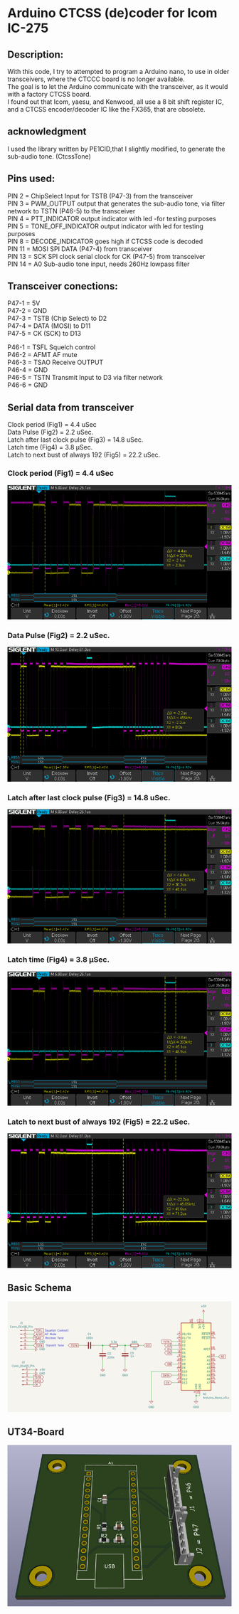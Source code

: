 # Arduino CTCSS (de)coder for Icom IC-275

## Description:
With this code, I try to attempted to program a Arduino nano, to use in older transceivers, where the CTCCC board is no longer available.<br>
The goal is to let the Arduino communicate with the transceiver, as it would with a factory CTCSS board.<br>
I found out that Icom, yaesu, and Kenwood, all use a 8 bit shift register IC, and a CTCSS encoder/decoder IC like the FX365, that are obsolete.</p>
## acknowledgment
I used the library written by PE1CID,that I slightly modified, to generate the sub-audio tone. (CtcssTone)</p>
## Pins used:<br>
PIN 2 = ChipSelect Input for TSTB (P47-3) from the transceiver<br>
PIN 3 = PWM_OUTPUT output that generates the sub-audio tone, via filter network to TSTN (P46-5) to the transceiver<br>
PIN 4 = PTT_INDICATOR output indicator with led -for testing purposes<br>
PIN 5 = TONE_OFF_INDICATOR output indicator with led for testing purposes<br>
PIN 8 = DECODE_INDICATOR goes high if CTCSS code is decoded<br>
PIN 11 = MOSI SPI DATA (P47-4) from transceiver<br>
PIN 13 = SCK SPI clock serial clock for CK (P47-5) from transceiver<br>
PIN 14 = A0 Sub-audio tone input, needs 260Hz lowpass filter<p>
## Transceiver conections:
P47-1 = 5V<br>
P47-2 = GND<br>
P47-3 = TSTB (Chip Select) to D2<br>
P47-4 = DATA (MOSI) to D11<br>
P47-5 = CK (SCK) to D13<p>

P46-1 = TSFL Squelch control<br>
P46-2 = AFMT AF mute<br>
P46-3 = TSAO Receive OUTPUT<br>
P46-4 = GND<br>
P46-5 = TSTN Transmit Input to D3 via filter network<br>
P46-6 = GND<p>
## Serial data from transceiver
Clock period (Fig1) = 4.4 uSec<br>
Data Pulse (Fig2) = 2.2 uSec.<br>
Latch after last clock pulse (Fig3) = 14.8 uSec.<br>
Latch time (Fig4) = 3.8 µSec.<br>
Latch to next bust of always 192 (Fig5) = 22.2 uSec.<p>
### Clock period (Fig1) = 4.4 uSec<br>
<img src="pics/CTCSS_Clock_period1.png" alt="Fig1"><p>

### Data Pulse (Fig2) = 2.2 uSec.<br>
<img src="pics/CTCSS_Data_pulse.png" alt="Fig2"><p>

### Latch after last clock pulse (Fig3) = 14.8 uSec.<br>
<img src="pics/CTCSS_Latch_after_last_clock.png" alt="Fig3"><p>

### Latch time (Fig4) = 3.8 µSec.<br>
<img src="pics/CTCSS_latch_time.png" alt="Fig4"><p>

### Latch to next bust of always 192 (Fig5) = 22.2 uSec.<br>
<img src="pics/CTCSS_latch_to_next_burst.png" alt="Fig5"><p>
## Basic Schema<br>
<img src="pics/CTCSS_Schema.png" alt="Basic Schema"><p>
## UT34-Board<br>
<img src="pics/CTCSS_Board.png" alt="Basic Board"><p>

